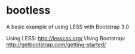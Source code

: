 bootless
========

A basic example of using LESS with Bootstrap 3.0

Using LESS: http://lesscss.org/
Using Bootstrap: http://getbootstrap.com/getting-started/
